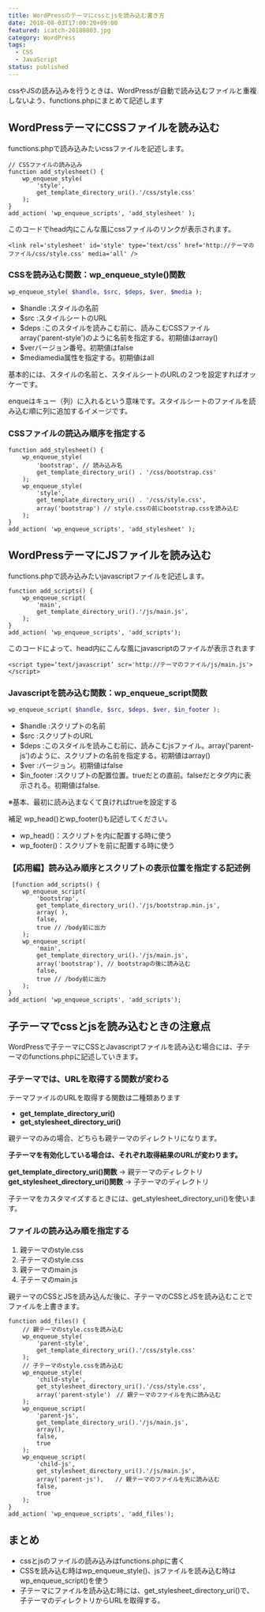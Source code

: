 ```yaml
---
title: WordPressのテーマにcssとjsを読み込む書き方
date: 2018-08-03T17:00:20+09:00
featured: icatch-20180803.jpg
category: WordPress
tags:
  - CSS
  - JavaScript
status: published
---
```


cssやJSの読み込みを行うときは、WordPressが自動で読み込むファイルと重複しないよう、functions.phpにまとめて記述します

## WordPressテーマにCSSファイルを読み込む

functions.phpで読み込みたいcssファイルを記述します。

```php:title=functions.php
// CSSファイルの読み込み
function add_stylesheet() {
    wp_enqueue_style(
        'style',
        get_template_directory_uri().'/css/style.css'
    );
}
add_action( 'wp_enqueue_scripts', 'add_stylesheet' );
```
このコードでhead内にこんな風にcssファイルのリンクが表示されます。

```markup
<link rel='stylesheet' id='style' type=‘text/css’ href='http://テーマのファイル/css/style.css' media='all' />
```


### CSSを読み込む関数：wp\_enqueue\_style()関数

```php
wp_enqueue_style( $handle, $src, $deps, $ver, $media );
```

* $handle :スタイルの名前
* $src :スタイルシートのURL
* $deps :このスタイルを読みこむ前に、読みこむCSSファイル array('parent-style')のように名前を指定する。初期値はarray()
* $verバージョン番号。初期値はfalse
* $mediamedia属性を指定する。初期値はall

基本的には、スタイルの名前と、スタイルシートのURLの２つを設定すればオッケーです。

enqueはキュー（列）に入れるという意味です。スタイルシートのファイルを読み込む順に列に追加するイメージです。

### CSSファイルの読込み順序を指定する

```php:title=functions.php
function add_stylesheet() {
    wp_enqueue_style(
        'bootstrap', // 読み込み名
        get_template_directory_uri() . '/css/bootstrap.css'
    );
    wp_enqueue_style(
        'style',
        get_template_directory_uri() . '/css/style.css',
        array('bootstrap') // style.cssの前にbootstrap.cssを読み込む
    );
}
add_action( 'wp_enqueue_scripts', 'add_stylesheet' );
```

## WordPressテーマにJSファイルを読み込む

 functions.phpで読み込みたいjavascriptファイルを記述します。

```php:title=functions.php
function add_scripts() {
    wp_enqueue_script(
        'main',
        get_template_directory_uri().'/js/main.js',
    );
}
add_action( 'wp_enqueue_scripts', 'add_scripts');
```
このコードによって、head内にこんな風にjavascriptのファイルが表示されます

```markup
<script type=‘text/javascript’ scr='http://テーマのファイル/js/main.js'></script>
```

### Javascriptを読み込む関数：wp\_enqueue\_script関数

```php
wp_enqueue_script( $handle, $src, $deps, $ver, $in_footer );
```

* $handle :スクリプトの名前
* $src :スクリプトのURL
* $deps :このスタイルを読みこむ前に、読みこむjsファイル。array('parent-js')のように、スクリプトの名前を指定する。初期値はarray()
* $ver :バージョン。初期値はfalse
* $in\_footer :スクリプトの配置位置。trueだと</body>の直前。falseだと</head>タグ内に表示される。初期値はfalse.

※基本、最初に読み込まなくて良ければtrueを設定する

補足 wp\_head()とwp\_footer()も記述してください。

* wp\_head()：スクリプトを<head>内に配置する時に使う
* wp\_footer()：スクリプトを</body>前に配置する時に使う

### 【応用編】読み込み順序とスクリプトの表示位置を指定する記述例

```php:title=functions.php
 [function add_scripts() {
    wp_enqueue_script(
        'bootstrap',
        get_template_directory_uri().'/js/bootstrap.min.js',
        array( ),
        false,
        true // /body前に出力
    );
    wp_enqueue_script(
        'main',
        get_template_directory_uri().'/js/main.js',
        array('bootstrap'), // bootstrapの後に読み込む
        false,
        true // /body前に出力
    );
}
add_action( 'wp_enqueue_scripts', 'add_scripts');
```

## 子テーマでcssとjsを読み込むときの注意点

WordPressで子テーマにCSSとJavascriptファイルを読み込む場合には、子テーマのfunctions.phpに記述していきます。

### 子テーマでは、URLを取得する関数が変わる

 テーマファイルのURLを取得する関数は二種類あります

* **get\_template\_directory\_uri()**
* **get\_stylesheet\_directory\_uri()**

親テーマのみの場合、どちらも親テーマのディレクトリになります。

**子テーマを有効化している場合は、それぞれ取得結果のURLが変わります。**

**get\_template\_directory\_uri()関数** → 親テーマのディレクトリ
**get\_stylesheet\_directory\_uri()関数** → 子テーマのディレクトリ

子テーマをカスタマイズするときには、get\_stylesheet\_directory\_uri()を使います。

### ファイルの読み込み順を指定する

1. 親テーマのstyle.css
2. 子テーマのstyle.css
3. 親テーマのmain.js
4. 子テーマのmain.js

親テーマのCSSとJSを読み込んだ後に、子テーマのCSSとJSを読み込むことでファイルを上書きます。

```php:title=functions.php
function add_files() {
    // 親テーマのstyle.cssを読み込む
    wp_enqueue_style(
        'parent-style',
        get_template_directory_uri().'/css/style.css'
    );
    // 子テーマのstyle.cssを読み込む
    wp_enqueue_style(
        'child-style',
        get_stylesheet_directory_uri().'/css/style.css',
        array('parent-style')　// 親テーマのファイルを先に読み込む
    );
    wp_enqueue_script(
        'parent-js',
        get_template_directory_uri().'/js/main.js',
        array(),
        false,
        true
    );
    wp_enqueue_script(
        'child-js',
        get_stylesheet_directory_uri().'/js/main.js',
        array('parent-js'),　　// 親テーマのファイルを先に読み込む
        false,
        true
    );
}
add_action( 'wp_enqueue_scripts', 'add_files');
```

## まとめ
* cssとjsのファイルの読み込みはfunctions.phpに書く
* CSSを読み込む時はwp\_enqueue\_style()、jsファイルを読み込む時はwp\_enqueue\_script()を使う
* 子テーマにファイルを読み込む時には、get\_stylesheet\_directory\_uri()で、子テーマのディレクトリからURLを取得する。

